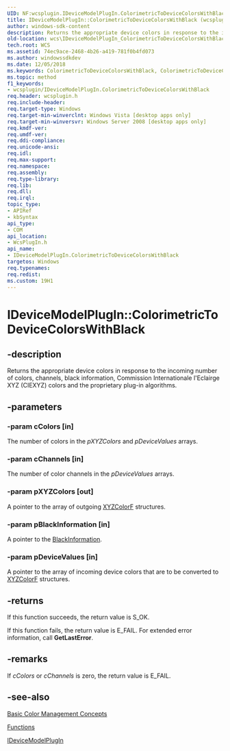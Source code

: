 ```yaml
---
UID: NF:wcsplugin.IDeviceModelPlugIn.ColorimetricToDeviceColorsWithBlack
title: IDeviceModelPlugIn::ColorimetricToDeviceColorsWithBlack (wcsplugin.h)
author: windows-sdk-content
description: Returns the appropriate device colors in response to the incoming number of colors, channels, black information, Commission Internationale l'Eclairge XYZ (CIEXYZ) colors and the proprietary plug-in algorithms.
old-location: wcs\IDeviceModelPlugIn_ColorimetricToDeviceColorsWithBlack.htm
tech.root: WCS
ms.assetid: 74ec9ace-2468-4b26-a419-781f0b4fd073
ms.author: windowssdkdev
ms.date: 12/05/2018
ms.keywords: ColorimetricToDeviceColorsWithBlack, ColorimetricToDeviceColorsWithBlack method [Windows Color System], ColorimetricToDeviceColorsWithBlack method [Windows Color System],IDeviceModelPlugIn interface, IDeviceModelPlugIn interface [Windows Color System],ColorimetricToDeviceColorsWithBlack method, IDeviceModelPlugIn.ColorimetricToDeviceColorsWithBlack, IDeviceModelPlugIn::ColorimetricToDeviceColorsWithBlack, _color_IDeviceModelPlugIn::ColorimetricToDeviceColorsWithBlack, wcs.IDeviceModelPlugIn_ColorimetricToDeviceColorsWithBlack, wcsplugin/IDeviceModelPlugIn::ColorimetricToDeviceColorsWithBlack
ms.topic: method
f1_keywords:
- wcsplugin/IDeviceModelPlugIn.ColorimetricToDeviceColorsWithBlack
req.header: wcsplugin.h
req.include-header: 
req.target-type: Windows
req.target-min-winverclnt: Windows Vista [desktop apps only]
req.target-min-winversvr: Windows Server 2008 [desktop apps only]
req.kmdf-ver: 
req.umdf-ver: 
req.ddi-compliance: 
req.unicode-ansi: 
req.idl: 
req.max-support: 
req.namespace: 
req.assembly: 
req.type-library: 
req.lib: 
req.dll: 
req.irql: 
topic_type:
- APIRef
- kbSyntax
api_type:
- COM
api_location:
- WcsPlugIn.h
api_name:
- IDeviceModelPlugIn.ColorimetricToDeviceColorsWithBlack
targetos: Windows
req.typenames: 
req.redist: 
ms.custom: 19H1
---
```


# IDeviceModelPlugIn::ColorimetricToDeviceColorsWithBlack


## -description


Returns the appropriate device colors in response to the incoming number of colors, channels, black information, Commission Internationale l'Eclairge XYZ (CIEXYZ) colors and the proprietary plug-in algorithms.


## -parameters




### -param cColors [in]

The number of colors in the <i>pXYZColors</i> and <i>pDeviceValues</i> arrays.


### -param cChannels [in]

The number of color channels in the <i>pDeviceValues</i> arrays.


### -param pXYZColors [out]

A pointer to the array of outgoing <a href="/windows/win32/api/wcsplugin/ns-wcsplugin-xyzcolorf">XYZColorF</a> structures.

### -param pBlackInformation [in]

A pointer to the <a href="https://docs.microsoft.com/windows/desktop/api/wcsplugin/ns-wcsplugin-blackinformation">BlackInformation</a>.


### -param pDeviceValues [in]

A pointer to the array of incoming device colors that are to be converted to <a href="/windows/win32/api/wcsplugin/ns-wcsplugin-xyzcolorf">XYZColorF</a> structures.

## -returns



If this function succeeds, the return value is S_OK.

If this function fails, the return value is E_FAIL. For extended error information, call <b>GetLastError</b>.




## -remarks



If <i>cColors</i> or <i>cChannels</i> is zero, the return value is E_FAIL.




## -see-also




<a href="https://docs.microsoft.com/previous-versions/windows/desktop/wcs/basic-color-management-concepts">Basic Color Management Concepts</a>



<a href="https://docs.microsoft.com/previous-versions/dd316902(v=vs.85)">Functions</a>



<a href="https://docs.microsoft.com/previous-versions/windows/desktop/api/wcsplugin/nn-wcsplugin-idevicemodelplugin">IDeviceModelPlugIn</a>
 

 

